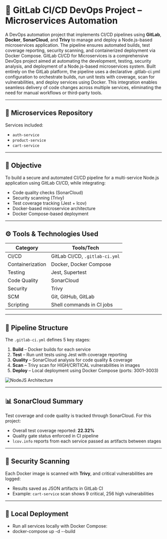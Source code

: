 # 🚀 GitLab CI/CD DevOps Project – Microservices Automation

A DevOps automation project that implements CI/CD pipelines using **GitLab**, **Docker**, **SonarCloud**, and **Trivy** to manage and deploy a Node.js-based microservices application. The pipeline ensures automated builds, test coverage reporting, security scanning, and containerized deployment via Docker Compose.
GitLab CI/CD for Microservices is a comprehensive DevOps project aimed at automating the development, testing, security analysis, and deployment of a Node.js-based microservices system. Built entirely on the GitLab platform, the pipeline uses a declarative .gitlab-ci.yml configuration to orchestrate builds, run unit tests with coverage, scan for vulnerabilities, and deploy services using Docker. This integration enables seamless delivery of code changes across multiple services, eliminating the need for manual workflows or third-party tools. 

---

## 📁 Microservices Repository

Services included:

- `auth-service`
- `product-service`
- `cart-service`

---

## 🎯 Objective

To build a secure and automated CI/CD pipeline for a multi-service Node.js application using GitLab CI/CD, while integrating:

- Code quality checks (SonarCloud)
- Security scanning (Trivy)
- Test coverage tracking (Jest + lcov)
- Docker-based microservice architecture
- Docker Compose-based deployment

---

## ⚙️ Tools & Technologies Used

| Category      | Tools/Tech                                  |
|---------------|----------------------------------------------|
| CI/CD         | GitLab CI/CD, `.gitlab-ci.yml`               |
| Containerization | Docker, Docker Compose                    |
| Testing       | Jest, Supertest                              |
| Code Quality  | SonarCloud                                   |
| Security      | Trivy                                        |
| SCM           | Git, GitHub, GitLab                          |
| Scripting     | Shell commands in CI jobs                    |

---

## 🧱 Pipeline Structure

The `.gitlab-ci.yml` defines 5 key stages:

1. **Build** – Docker builds for each service
2. **Test** – Run unit tests using Jest with coverage reporting
3. **Quality** – SonarCloud analysis for code quality & coverage
4. **Scan** – Trivy scan for HIGH/CRITICAL vulnerabilities in images
5. **Deploy** – Local deployment using Docker Compose (ports: 3001–3003)

![NodeJS Architecture](./Nodejs.draw.io.png)

---

## 📊 SonarCloud Summary

Test coverage and code quality is tracked through SonarCloud. For this project:

- Overall test coverage reported: **22.32%**
- Quality gate status enforced in CI pipeline
- `lcov.info` reports from each service passed as artifacts between stages

---

## 🔐 Security Scanning

Each Docker image is scanned with **Trivy**, and critical vulnerabilities are logged:

- Results saved as JSON artifacts in GitLab CI
- Example: `cart-service` scan shows 9 critical, 256 high vulnerabilities

---

## 🧪 Local Deployment

- Run all services locally with Docker Compose:
- docker-compose up -d --build

